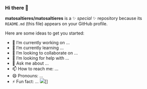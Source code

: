 ### Hi there 👋


**matosaltieres/matosaltieres** is a ✨ _special_ ✨ repository because its `README.md` (this file) appears on your GitHub profile.

Here are some ideas to get you started:

- 🔭 I’m currently working on ...
- 🌱 I’m currently learning ...
- 👯 I’m looking to collaborate on ...
- 🤔 I’m looking for help with ...
- 💬 Ask me about ...
- 📫 How to reach me: ...
- 😄 Pronouns: ...
- ⚡ Fun fact: ...
  ![](https://www.google.com/url?sa=i&url=http%3A%2F%2Fdesenhosdiversosdopaint.blogspot.com%2Fp%2Fdesenhos-animados.html&psig=AOvVaw1eSkx7LTcsVZDPrP51R4fi&ust=1715800919940000&source=images&cd=vfe&opi=89978449&ved=0CBEQjRxqFwoTCJDH49jujYYDFQAAAAAdAAAAABAE)[]
